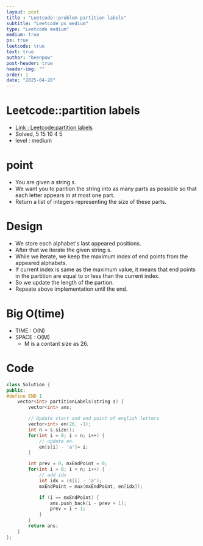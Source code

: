 ```yaml
---
layout: post
title : "Leetcode::problem partition labels"
subtitle: "Leetcode ps medium"
type: "Leetcode medium"
medium: true
ps: true
leetcode: true
text: true
author: "beenpow"
post-header: true
header-img: ""
order: 1
date: "2025-04-28"
---
```


# Leetcode::partition labels
- [Link : Leetcode:partition labels](https://leetcode.com/problems/partition-labels/description/?envType=company&envId=google&favoriteSlug=google-thirty-days)
- Solved, 5 15 10 4 5
- level : medium

# point
- You are given a string s.
- We want you to parition the string into as many parts as possible so that each letter appears in at most one part.
- Return a list of integers representing the size of these parts.

# Design
- We store each alphabet's last appeared positions.
- After that we iterate the given string s.
- While we iterate, we keep the maximum index of end points from the appeared alphabets.
- If current index is same as the maximum value, it means that end points in the partition are equal to or less than the current index.
- So we update the length of the partion.
- Repeate above implementation until the end.

# Big O(time)
- TIME : O(N)
- SPACE : O(M)
    - M is a contant size as 26.

# Code

```cpp
class Solution {
public:
#define END 1
    vector<int> partitionLabels(string s) {
        vector<int> ans;

        // Update start and end point of english letters
        vector<int> en(26, -1);
        int n = s.size();
        for(int i = 0; i < n; i++) {
            // update en.
            en[s[i] - 'a']= i;
        }

        int prev = 0, mxEndPoint = 0;
        for(int i = 0; i < n; i++) {
            // add idx
            int idx = (s[i] - 'a');
            mxEndPoint = max(mxEndPoint, en[idx]);

            if (i == mxEndPoint) {
                ans.push_back(i - prev + 1);
                prev = i + 1;
            }
        }
        return ans;
    }
};
```